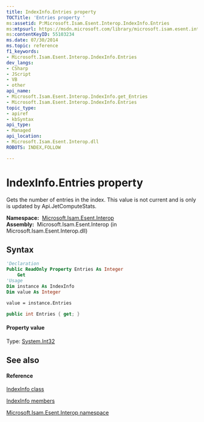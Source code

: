 ```yaml
---
title: IndexInfo.Entries property 
TOCTitle: 'Entries property '
ms:assetid: P:Microsoft.Isam.Esent.Interop.IndexInfo.Entries
ms:mtpsurl: https://msdn.microsoft.com/library/microsoft.isam.esent.interop.indexinfo.entries(v=EXCHG.10)
ms:contentKeyID: 55103234
ms.date: 07/30/2014
ms.topic: reference
f1_keywords:
- Microsoft.Isam.Esent.Interop.IndexInfo.Entries
dev_langs:
- CSharp
- JScript
- VB
- other
api_name: 
- Microsoft.Isam.Esent.Interop.IndexInfo.get_Entries
- Microsoft.Isam.Esent.Interop.IndexInfo.Entries
topic_type: 
- apiref
- kbSyntax
api_type: 
- Managed
api_location: 
- Microsoft.Isam.Esent.Interop.dll
ROBOTS: INDEX,FOLLOW

---
```


# IndexInfo.Entries property

Gets the number of entries in the index. This value is not current and is only is updated by Api.JetComputeStats.

**Namespace:**  [Microsoft.Isam.Esent.Interop](hh596136\(v=exchg.10\).md)  
**Assembly:**  Microsoft.Isam.Esent.Interop (in Microsoft.Isam.Esent.Interop.dll)

## Syntax

``` vb
'Declaration
Public ReadOnly Property Entries As Integer
    Get
'Usage
Dim instance As IndexInfo
Dim value As Integer

value = instance.Entries
```

``` csharp
public int Entries { get; }
```

#### Property value

Type: [System.Int32](https://docs.microsoft.com/dotnet/api/system.int32?redirectedfrom=MSDN)  

## See also

#### Reference

[IndexInfo class](dn350919\(v=exchg.10\).md)

[IndexInfo members](dn350916\(v=exchg.10\).md)

[Microsoft.Isam.Esent.Interop namespace](hh596136\(v=exchg.10\).md)

